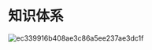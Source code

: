 # 知识体系


![ec339916b408ae3c86a5ee237ae3dc1f](https://user-images.githubusercontent.com/17693976/210170365-1797e93f-3789-42f1-81f5-b09bf1fdac3b.png)

